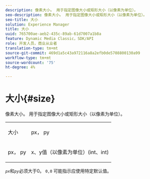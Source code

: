 ```yaml
---
description: 像素大小。 用于指定图像大小或矩形大小（以像素为单位）。
seo-description: 像素大小。 用于指定图像大小或矩形大小（以像素为单位）。
seo-title: 大小
solution: Experience Manager
title: 大小
uuid: 765700ae-aeb2-435c-89ab-61d7007a1b8a
feature: Dynamic Media Classic，SDK/API
role: 开发人员，商业从业者
translation-type: tm+mt
source-git-commit: 469d1a5c43a972116a8a2efb0de5708800130a99
workflow-type: tm+mt
source-wordcount: '75'
ht-degree: 4%

---
```



# 大小{#size}

像素大小。 用于指定图像大小或矩形大小（以像素为单位）。

<table id="simpletable_06761BED6FF14C2A83745A78B10D3419"> 
 <tr class="strow"> 
  <td class="stentry"> <p><span class="codeph"> <span class="varname"> 大小</span> </span> </p> </td> 
  <td class="stentry"> <p><span class="codeph"> <span class="varname"> px， py</span> </span> </p></td> 
 </tr> 
 <tr class="strow"> 
  <td class="stentry"> <p><span class="codeph"> <span class="varname"> px， py</span> </span> </p></td> 
  <td class="stentry"> <p>x、y值（以像素为单位）(int、int) </p></td> 
 </tr> 
</table>

*`px`*&#x200B;和&#x200B;*`py`*&#x200B;必须大于0。 `0,0` 可能指示应使用特定默认值。
